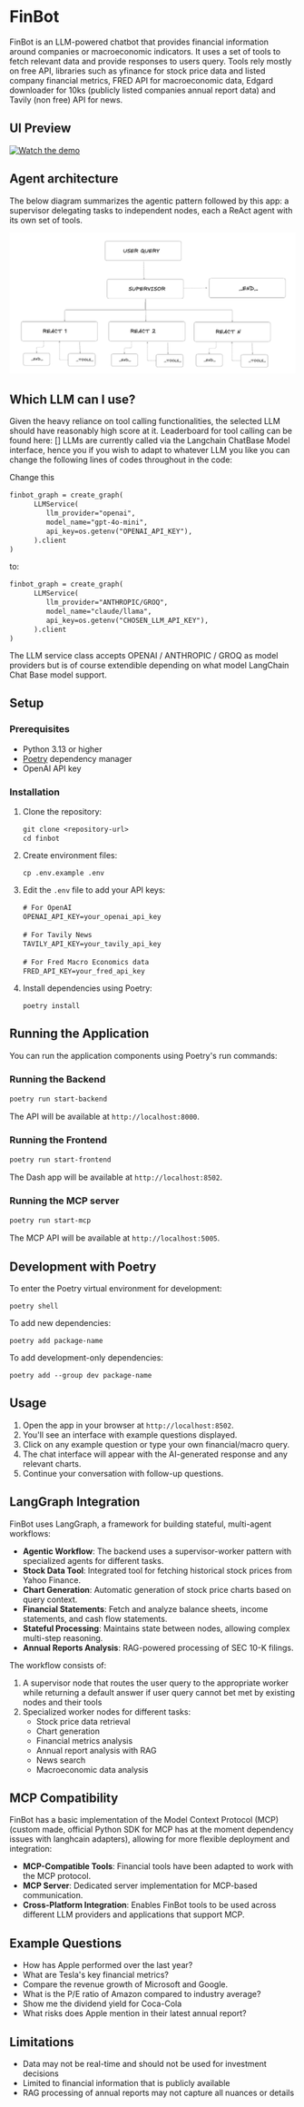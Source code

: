 # FinBot 

FinBot is an LLM-powered chatbot that provides financial information around companies or macroeconomic indicators. It uses a set of tools to fetch relevant data and provide responses to users query. Tools rely mostly on free API, libraries such as yfinance for stock price data and listed company financial metrics, FRED API for macroeconomic data, Edgard downloader for 10ks (publicly listed companies annual report data) and Tavily (non free) API for news.  

## UI Preview

[![Watch the demo](images/demo-thumbnail.png)](https://youtu.be/fJ11fHgllRM)

## Agent architecture

The below diagram summarizes the agentic pattern followed by this app: a supervisor delegating tasks to independent nodes, each a ReAct agent with its own set of tools.

![FinBot Application UI Preview](images/agentic_workflows.png)

## Which LLM can I use?

Given the heavy reliance on tool calling functionalities, the selected LLM should have reasonably high score at it. Leaderboard for tool calling can be found here: []
LLMs are currently called via the Langchain ChatBase Model interface, hence you if you wish to adapt to whatever LLM you like you can change the following lines of codes throughout in the code:

Change this
```
finbot_graph = create_graph(
      LLMService(
         llm_provider="openai",
         model_name="gpt-4o-mini",
         api_key=os.getenv("OPENAI_API_KEY"),
      ).client
)
```
to:

```
finbot_graph = create_graph(
      LLMService(
         llm_provider="ANTHROPIC/GROQ",
         model_name="claude/llama",
         api_key=os.getenv("CHOSEN_LLM_API_KEY"),
      ).client
)
```
The LLM service class accepts OPENAI / ANTHROPIC / GROQ as model providers but is of course extendible depending on what model LangChain Chat Base model support.

## Setup

### Prerequisites

- Python 3.13 or higher
- [Poetry](https://python-poetry.org/docs/#installation) dependency manager
- OpenAI API key 

### Installation

1. Clone the repository:
   ```
   git clone <repository-url>
   cd finbot
   ```

2. Create environment files:
   ```
   cp .env.example .env
   ```

3. Edit the `.env` file to add your API keys:
   ```
   # For OpenAI
   OPENAI_API_KEY=your_openai_api_key
   
   # For Tavily News
   TAVILY_API_KEY=your_tavily_api_key
   
   # For Fred Macro Economics data
   FRED_API_KEY=your_fred_api_key
   ```

4. Install dependencies using Poetry:
   ```
   poetry install
   ```

## Running the Application

You can run the application components using Poetry's run commands:

### Running the Backend

```bash
poetry run start-backend
```

The API will be available at `http://localhost:8000`.

### Running the Frontend

```bash
poetry run start-frontend
```
The Dash app will be available at `http://localhost:8502`.


### Running the MCP server

```bash
poetry run start-mcp
```
The MCP API will be available at `http://localhost:5005`.

## Development with Poetry

To enter the Poetry virtual environment for development:

```
poetry shell
```

To add new dependencies:

```
poetry add package-name
```

To add development-only dependencies:

```
poetry add --group dev package-name
```

## Usage

1. Open the app in your browser at `http://localhost:8502`.
2. You'll see an interface with example questions displayed.
3. Click on any example question or type your own financial/macro query.
4. The chat interface will appear with the AI-generated response and any relevant charts.
5. Continue your conversation with follow-up questions.

## LangGraph Integration

FinBot uses LangGraph, a framework for building stateful, multi-agent workflows:

- **Agentic Workflow**: The backend uses a supervisor-worker pattern with specialized agents for different tasks.
- **Stock Data Tool**: Integrated tool for fetching historical stock prices from Yahoo Finance.
- **Chart Generation**: Automatic generation of stock price charts based on query context.
- **Financial Statements**: Fetch and analyze balance sheets, income statements, and cash flow statements.
- **Stateful Processing**: Maintains state between nodes, allowing complex multi-step reasoning.
- **Annual Reports Analysis**: RAG-powered processing of SEC 10-K filings.

The workflow consists of:
1. A supervisor node that routes the user query to the appropriate worker while returning a default answer if user query cannot bet met by existing nodes and their tools
2. Specialized worker nodes for different tasks:
   - Stock price data retrieval
   - Chart generation
   - Financial metrics analysis  
   - Annual report analysis with RAG
   - News search
   - Macroeconomic data analysis


## MCP Compatibility

FinBot has a basic implementation of the Model Context Protocol (MCP) (custom made, official Python SDK for MCP has at the moment dependency issues with langhcain adapters), allowing for more flexible deployment and integration:

- **MCP-Compatible Tools**: Financial tools have been adapted to work with the MCP protocol.
- **MCP Server**: Dedicated server implementation for MCP-based communication.
- **Cross-Platform Integration**: Enables FinBot tools to be used across different LLM providers and applications that support MCP.


## Example Questions

- How has Apple performed over the last year?
- What are Tesla's key financial metrics?
- Compare the revenue growth of Microsoft and Google.
- What is the P/E ratio of Amazon compared to industry average?
- Show me the dividend yield for Coca-Cola
- What risks does Apple mention in their latest annual report?


## Limitations

- Data may not be real-time and should not be used for investment decisions
- Limited to financial information that is publicly available
- RAG processing of annual reports may not capture all nuances or details 